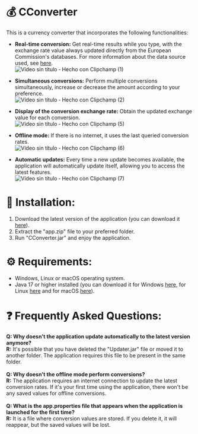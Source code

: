 # 💰 CConverter
This is a currency converter that incorporates the following functionalities:

- **Real-time conversion:** Get real-time results while you type, with the exchange rate value always updated directly from the European Commission's databases. For more information about the data source used, see [here](https://exchangerate.host/#/).   
![Vídeo sin título ‐ Hecho con Clipchamp (1)](https://github.com/paulgutv/currency-converter/assets/89319522/4240c364-c8f2-4944-8fe5-d527698f1920)

- **Simultaneous conversions:** Perform multiple conversions simultaneously, increase or decrease the amount according to your preference.  
![Vídeo sin título ‐ Hecho con Clipchamp (2)](https://github.com/paulgutv/currency-converter/assets/89319522/8f9a66f1-78ba-4984-97cc-f7fee3f9fc32)

- **Display of the conversion exchange rate:** Obtain the updated exchange value for each conversion.  
![Vídeo sin título ‐ Hecho con Clipchamp (5)](https://github.com/paulgutv/currency-converter/assets/89319522/b4c945ed-9dee-4d12-8ac8-184863b837c6)

- **Offline mode:** If there is no internet, it uses the last queried conversion rates.  
![Vídeo sin título ‐ Hecho con Clipchamp (6)](https://github.com/paulgutv/currency-converter/assets/89319522/e85af3e0-0fb9-418c-a24f-1cd3891ce81e)

- **Automatic updates:** Every time a new update becomes available, the application will automatically update itself, allowing you to access the latest features.  
![Vídeo sin título ‐ Hecho con Clipchamp (7)](https://github.com/paulgutv/currency-converter/assets/89319522/bb2079ea-4168-4145-9c78-b10ea71a3c4b)


# 🚀 Installation:

1. Download the latest version of the application (you can download it [here](https://github.com/paulgutv/currency-converter/releases/latest)).
2. Extract the "app.zip" file to your preferred folder.
3. Run "CConverter.jar" and enjoy the application.

# ⚙️ Requirements:
- Windows, Linux or macOS operating system.
- Java 17 or higher installed (you can download it for Windows [here](https://download.oracle.com/java/17/latest/jdk-17_windows-x64_bin.exe), for Linux [here](https://www.oracle.com/java/technologies/downloads/#jdk17-linux) and for macOS [here](https://www.oracle.com/java/technologies/downloads/#jdk17-mac)).

# ❓ Frequently Asked Questions:
**Q: Why doesn't the application update automatically to the latest version anymore?**  
**R:** It's possible that you have deleted the "Updater.jar" file or moved it to another folder. The application requires this file to be present in the same folder.
<br><br>
**Q: Why doesn't the offline mode perform conversions?**  
**R:** The application requires an internet connection to update the latest conversion rates. If it's your first time using the application, there won't be any saved values for offline conversions.
<br><br>
**Q: What is the app.properties file that appears when the application is launched for the first time?**  
**R:** It is a file where conversion values are stored. If you delete it, it will reappear, but the saved values will be lost.
